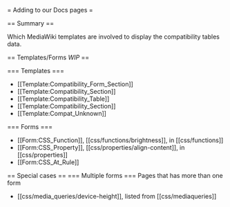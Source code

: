 = Adding to our Docs pages =

== Summary ==

Which MediaWiki templates are involved to display the compatibility tables data.

== Templates/Forms *WIP* ==

=== Templates ===
* [[Template:Compatibility_Form_Section]]  
* [[Template:Compatibility_Section]]
* [[Template:Compatibility_Table]]
* [[Template:Compatibility_Section]]
* [[Template:Compat_Unknown]]

=== Forms ===
* [[Form:CSS_Function]], [[css/functions/brightness]], in [[css/functions]]
* [[Form:CSS_Property]], [[css/properties/align-content]], in [[css/properties]]
* [[Form:CSS_At_Rule]]

== Special cases ==
=== Multiple forms ===
Pages that has more than one form
* [[css/media_queries/device-height]], listed from [[css/mediaqueries]]
